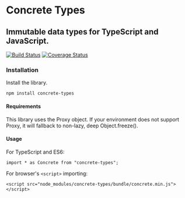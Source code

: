 
# Concrete Types
## Immutable data types for TypeScript and JavaScript.

[![Build Status](https://travis-ci.org/patrimart/concrete-types.svg?branch=master)](https://travis-ci.org/patrimart/concrete-types)
[![Coverage Status](https://coveralls.io/repos/github/patrimart/concrete-types/badge.svg?branch=master)](https://coveralls.io/github/patrimart/concrete-types?branch=master)


### Installation

Install the library.

```
npm install concrete-types
```


#### Requirements

This library uses the Proxy object. If your environment does not support Proxy, it will
fallback to non-lazy, deep Object.freeze().


#### Usage

For TypeScript and ES6:
```
import * as Concrete from "concrete-types";
```

For browser's `<script>` importing:
```
<script src="node_modules/concrete-types/bundle/concrete.min.js"></script>
```
